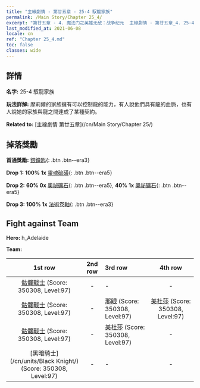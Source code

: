 ```yaml
---
title: "主線劇情 - 第廿五章 - 25-4 馭龍家族"
permalink: /Main Story/Chapter 25_4/
excerpt: "第廿五章 - 4. 魔法门之英雄无敌：战争纪元  主線劇情 - 第廿五章_4. 25-4 馭龍家族"
last_modified_at: 2021-06-08
locale: cn
ref: "Chapter 25_4.md"
toc: false
classes: wide
---
```


## 詳情

 **名字:** 25-4 馭龍家族

 **玩法詳解:** 摩莉爾的家族擁有可以控制龍的能力，有人說他們具有龍的血脈，也有人說她的家族與龍之間達成了某種契約。

 **Related to:** [主線劇情 第廿五章](/cn/Main Story/Chapter 25/)

## 掉落獎勵

 **首通獎勵:** [銀鑰匙](/cn/Items/con_693/){: .btn .btn--era3}

 **Drop 1:** **100% 1x** [靈魂硫磺](/cn/Items/mat_85/){: .btn .btn--era5}

 **Drop 2:** **60% 0x** [奧祕礦石](/cn/Items/mat_75/){: .btn .btn--era5}, **40% 1x** [奧祕礦石](/cn/Items/mat_75/){: .btn .btn--era5}

 **Drop 3:** **100% 1x** [法術卷軸](/cn/Items/con_694/){: .btn .btn--era3}


## Fight against Team
 **Hero:** h_Adelaide

 **Team:**


  | 1st row | 2nd row | 3rd row | 4th row |
  |:----:|:----:|:----|:----:|
  | [骷髏戰士](/cn/units/Skeleton/) (Score: 350308, Level:97)  | - | - | - |
  | [骷髏戰士](/cn/units/Skeleton/) (Score: 350308, Level:97)  | - | [邪眼](/cn/units/Beholder/) (Score: 350308, Level:97)  | [美杜莎](/cn/units/Medusa/) (Score: 350308, Level:97)  |
  | [骷髏戰士](/cn/units/Skeleton/) (Score: 350308, Level:97)  | - | [美杜莎](/cn/units/Medusa/) (Score: 350308, Level:97)  | - |
  | [黑暗騎士](/cn/units/Black Knight/) (Score: 350308, Level:97)  | - | - | - |


